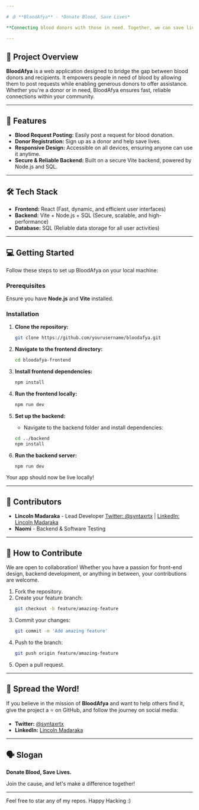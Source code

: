 ```yaml
---

# 🩸 **BloodAfya** - *Donate Blood, Save Lives*  

**Connecting blood donors with those in need. Together, we can save lives.**  

---
```


## 🚀 Project Overview

**BloodAfya** is a web application designed to bridge the gap between blood donors and recipients. It empowers people in need of blood by allowing them to post requests while enabling generous donors to offer assistance. Whether you're a donor or in need, BloodAfya ensures fast, reliable connections within your community.

---

## 🌟 Features

- **Blood Request Posting:** Easily post a request for blood donation.
- **Donor Registration:** Sign up as a donor and help save lives.
- **Responsive Design:** Accessible on all devices, ensuring anyone can use it anytime.
- **Secure & Reliable Backend:** Built on a secure Vite backend, powered by Node.js and SQL.

---

## 🛠 Tech Stack

- **Frontend:** React (Fast, dynamic, and efficient user interfaces)
- **Backend:** Vite + Node.js + SQL (Secure, scalable, and high-performance)
- **Database:** SQL (Reliable data storage for all user activities)

---

## 💻 Getting Started

Follow these steps to set up BloodAfya on your local machine:

### Prerequisites

Ensure you have **Node.js** and **Vite** installed.

### Installation

1. **Clone the repository:**
    ```bash
    git clone https://github.com/yourusername/bloodafya.git
    ```

2. **Navigate to the frontend directory:**
    ```bash
    cd bloodafya-frontend
    ```

3. **Install frontend dependencies:**
    ```bash
    npm install
    ```

4. **Run the frontend locally:**
    ```bash
    npm run dev
    ```

5. **Set up the backend:**
    - Navigate to the backend folder and install dependencies:
    ```bash
    cd ../backend
    npm install
    ```

6. **Run the backend server:**
    ```bash
    npm run dev
    ```

Your app should now be live locally!

---

## 👥 Contributors

- **Lincoln Madaraka** - Lead Developer [Twitter: @syntaxrtx](https://twitter.com/syntaxrtx) | [LinkedIn: Lincoln Madaraka](https://www.linkedin.com/in/lincolnmadaraka/)
- **Naomi** - Backend & Software Testing

---

## 🎯 How to Contribute

We are open to collaboration! Whether you have a passion for front-end design, backend development, or anything in between, your contributions are welcome.

1. Fork the repository.
2. Create your feature branch:
    ```bash
    git checkout -b feature/amazing-feature
    ```
3. Commit your changes:
    ```bash
    git commit -m 'Add amazing feature'
    ```
4. Push to the branch:
    ```bash
    git push origin feature/amazing-feature
    ```
5. Open a pull request.

---

## 📣 Spread the Word!

If you believe in the mission of **BloodAfya** and want to help others find it, give the project a ⭐ on GitHub, and follow the journey on social media:

- **Twitter:** [@syntaxrtx](https://twitter.com/syntaxrtx)
- **LinkedIn:** [Lincoln Madaraka](https://www.linkedin.com/in/lincolnmadaraka/)

---

## 🗣 Slogan

**Donate Blood, Save Lives.**

Join the cause, and let's make a difference together!

---

Feel free to star any of my repos. Happy Hacking :)
